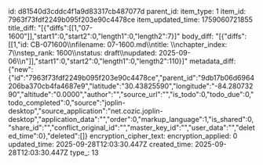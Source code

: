 id: d81540d3cddc4f1a9d83317cb487077d
parent_id: 
item_type: 1
item_id: 7963f73fdf2249b095f203e90c4478ce
item_updated_time: 1759060721855
title_diff: "[{\"diffs\":[[1,\"07-1600\"]],\"start1\":0,\"start2\":0,\"length1\":0,\"length2\":7}]"
body_diff: "[{\"diffs\":[[1,\"id: CB-071600\\\nfilename: 07-1600.md\\\ntitle: \\\nchapter_index: 7\\\nstep_rank: 1600\\\nstatus: draft\\\nupdated: 2025-09-06\\\n\"]],\"start1\":0,\"start2\":0,\"length1\":0,\"length2\":110}]"
metadata_diff: {"new":{"id":"7963f73fdf2249b095f203e90c4478ce","parent_id":"9db17b06d6964206ba370cb4fa4687e9","latitude":"30.43825590","longitude":"-84.28073290","altitude":"0.0000","author":"","source_url":"","is_todo":0,"todo_due":0,"todo_completed":0,"source":"joplin-desktop","source_application":"net.cozic.joplin-desktop","application_data":"","order":0,"markup_language":1,"is_shared":0,"share_id":"","conflict_original_id":"","master_key_id":"","user_data":"","deleted_time":0},"deleted":[]}
encryption_cipher_text: 
encryption_applied: 0
updated_time: 2025-09-28T12:03:30.447Z
created_time: 2025-09-28T12:03:30.447Z
type_: 13